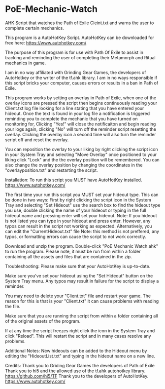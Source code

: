 # PoE-Mechanic-Watch
AHK Script that watches the Path of Exile Cleint.txt and warns the user to complete certain mechanics. 

This program is a AutoHotKey Script. AutoHotKey can be downloaded for free here: https://www.autohotkey.com/

The purpose of this program is for use with Path Of Exile to assist in tracking and reminding the user of completing their Metamorph and Ritual mechanics in game. 

I am in no way affiliated with Grinding Gear Games, the developers of AutoHotkey or the writer of the tf.ahk library. I am in no ways responsible if this script bricks your computer, causes errors or results in a ban in Path of Exile. 

This program works by setting an overlay in Path of Exile, when one of the overlay icons are pressed the script then begins continuously reading your Client.txt log file looking for a line stating that you have entered your hideout. Once the text is found in your log file a notification is triggered reminding you to complete the mechanic that you have turned on monitoring for, Clicking "Yes!" will close the notificaiton and begin reading your logs again, clicking "No" will turn off the reminder script resetting the overlay. Clicking the overlay icon a second time will also turn the reminder script off and reset the overlay. 

You can reposition the overlay to your liking by right clicking the script icon in your System Tray and selecting "Move Overlay" once positioned to your liking click "Lock" and the the overlay position will be remembered. You can also change the overlay position by changing the coordinates in the "overlayposition.txt" and restarting the script.

Installation:
To run this script you MUST have AutoHotKey installed. https://www.autohotkey.com/

The first time your run this script you MUST set your hideout type. This can be done in two ways: First by right clicking the script icon in the System Tray and selecting "Set Hideout" use the search box to find the hideout type you use,  double clicking the name of your hideout or typing in the full hideout name and pressing enter will set your hideout. Note: If you hideout is not listed you can type in your hideout and press enter. However, any typos can result in the script not working as expected. Alternatively, you can edit the "CurrentHideout.txt" file Note: this method is not preffered, any typos, or formatting errors can cause the script to not work correctly. 

Download and unzip the program. Double-click "PoE Mechanic Watch.ahk" to run the program. 
Please note, it must be run from within a folder containing all the assets and files that are contained in the zip. 

Troubleshooting: 
Please make sure that your AutoHotKey is up-to-date. 

Make sure you've set your hideout using the "Set Hideout" button on the System Tray menu. Any typos may result in failure for the script to display a reminder. 

You may need to delete your "Client.txt" file and restart your game. The reason for this is that is your "Client.txt" it can cause problems with reading the file. 

Make sure that you are running the script from within a folder containing all of the original assets of the program. 

If at any time the script freezes right click the icon in the System Tray and click "Reload". This will restart the script and in many cases resolve any problems. 

Additional Notes: 
New hideouts can be added to the Hideout menu by editing the "HideoutList.txt" and typing in the hideout name on a new line. 

Credits:
Thank you to Griding Gear Games the developers of Path of Exile
Thank you to hi5 and the allowed use of the tf.ahk autohotkey library. https://github.com/hi5/TF
Thank you to the developers of AutoHotKey. https://www.autohotkey.com/
